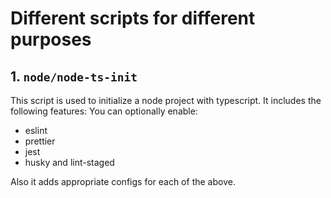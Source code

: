 # Different scripts for different purposes

## 1. `node/node-ts-init`
This script is used to initialize a node project with typescript.
It includes the following features:
You can optionally enable:
* eslint
* prettier
* jest
* husky and lint-staged

Also it adds appropriate configs for each of the above.